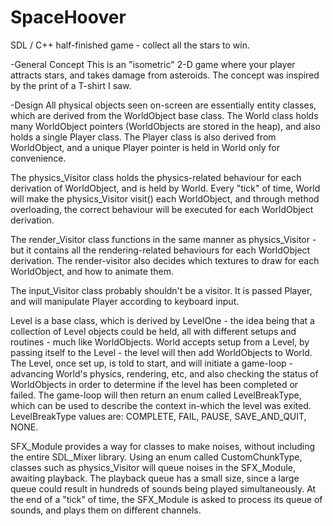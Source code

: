 # SpaceHoover
SDL / C++ half-finished game - collect all the stars to win.

-General Concept
This is an "isometric" 2-D game where your player attracts stars, and takes damage from asteroids.
The concept was inspired by the print of a T-shirt I saw.

-Design
All physical objects seen on-screen are essentially entity classes, which are derived from the WorldObject base class.
The World class holds many WorldObject pointers (WorldObjects are stored in the heap), and also holds a single Player class.
The Player class is also derived from WorldObject, and a unique Player pointer is held in World only for convenience.

The physics_Visitor class holds the physics-related behaviour for each derivation of WorldObject, and is held by World.
Every "tick" of time, World will make the physics_Visitor visit() each WorldObject, and through method overloading, the correct
behaviour will be executed for each WorldObject derivation.

The render_Visitor class functions in the same manner as physics_Visitor - but it contains all the rendering-related behaviours
for each WorldObject derivation. The render-visitor also decides which textures to draw for each WorldObject, and how to animate them.

The input_Visitor class probably shouldn't be a visitor. It is passed Player, and will manipulate Player according to keyboard input.

Level is a base class, which is derived by LevelOne - the idea being that a collection of Level objects could be held, all with different
setups and routines - much like WorldObjects.
World accepts setup from a Level, by passing itself to the Level - the level will then add WorldObjects to World.
The Level, once set up, is told to start, and will initiate a game-loop - advancing World's physics, rendering, etc, and also
checking the status of WorldObjects in order to determine if the level has been completed or failed. 
The game-loop will then return an enum called LevelBreakType, which can be used to describe
the context in-which the level was exited. LevelBreakType values are: COMPLETE, FAIL, PAUSE, SAVE_AND_QUIT, NONE.

SFX_Module provides a way for classes to make noises, without including the entire SDL_Mixer library.
Using an enum called CustomChunkType, classes such as physics_Visitor will queue noises in the SFX_Module, awaiting playback.
The playback queue has a small size, since a large queue could result in hundreds of sounds being played simultaneously.
At the end of a "tick" of time, the SFX_Module is asked to process its queue of sounds, and plays them on different channels.
